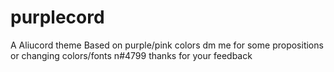 # purplecord
A Aliucord theme
Based on purple/pink colors dm me for some propositions or changing colors/fonts 
឵n#4799
thanks for your feedback
